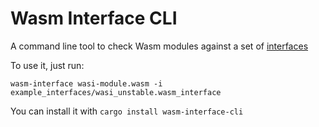 # Wasm Interface CLI

A command line tool to check Wasm modules against a set of [interfaces][wasm-interface-lib]

To use it, just run:

```
wasm-interface wasi-module.wasm -i example_interfaces/wasi_unstable.wasm_interface
```

You can install it with `cargo install wasm-interface-cli`


[wasm-interface-lib]: https://github.com/wasmerio/wapm-cli/tree/master/lib/wasm-interface
